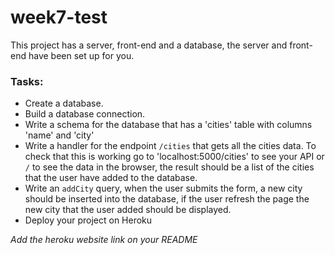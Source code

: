 # week7-test

This project has a server, front-end and a database, the server and front-end have been set up for you.

### Tasks:
- Create a database.
- Build a database connection.
- Write a schema for the database that has a 'cities' table with columns 'name' and 'city'
- Write a handler for the endpoint `/cities` that gets all the cities data. To check that this is working go to 'localhost:5000/cities' to see your API or `/` to see the data in the browser, the result should be a list of the cities that the user have added to the database.
- Write an `addCity` query, when the user submits the form, a new city should be inserted into the database, if the user refresh the page the new city that the user added should be displayed.
- Deploy your project on Heroku

*Add the heroku website link on your README*

